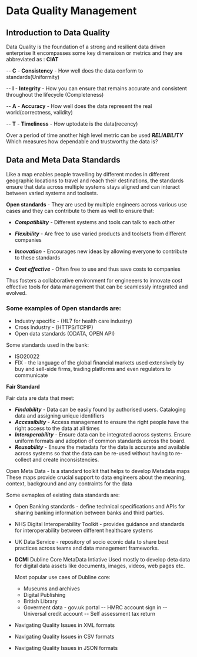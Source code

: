 # Data Quality Management

## Introduction to Data Quality

Data Quality is the foundation of a strong and resilient data driven enterprise
It encompasses some key dimensiosn or metrics and they are abbreviated as :
**CIAT**

-- **C** - **Consistency** - How well does the data conform to standards(Uniformity)
  
-- **I** - **Integrity** - How you can ensure that remains accurate and consistent throughout the lifecycle (Completeness)

-- **A** - **Accuracy** - How well does the data represent the real world(correctness, validity)

-- **T** - **Timeliness** - How uptodate is the data(recency) 

Over a period of time another high level metric can be used ***RELIABILITY***
Which measures how dependable and trustworthy the data is?

## Data and Meta Data Standards   

Like a map enables people travelling by different modes in different geographic locations to travel and reach their destinations, the standards ensure that data across multiple systems stays aligned and can interact between varied systems and toolsets.

**Open standards** - They are used by multiple engineers across various use cases and they can contribute to them as well to ensure that:

  - ***Compatibility*** - Different systems and tools can talk to each other
  
  - ***Flexibility*** - Are free to use varied products and toolsets from different companies
  
  - ***Innovation*** - Encourages new ideas by allowing everyone to contribute to these standards
  
  - ***Cost effective*** - Often free to use and thus save costs to companies

Thus fosters a collaborative environment for engineeers to innovate cost effective tools for data management that can be 
seamlessly integrated and evolved. 

### Some examples of Open standards are:

- Industry specific - (HL7 for health care industry)
- Cross Industry - (HTTPS/TCPIP)
- Open data standards (ODATA, OPEN API)

Some standards used in the bank:

- ISO20022
- FIX - the language of the global financial markets used extensively by buy and sell-side firms, trading platforms and even regulators to communicate 

**Fair Standard**

Fair data are data that meet:
- ***Findability*** - Data can be easily found by authorised users. Cataloging data and assigning unique identifiers
- ***Accessibilty*** - Access management to ensure the right people have the right access to the data at all times
- ***Interoperability*** - Ensure data can be integrated across systems. Ensure uniform formats and adoption of common standards across the board.
- ***Reusability*** - Ensure the metadata for the data is accurate and available across systems so that the data can be re-used without having to re-collect and create inconsistencies.

Open Meta Data - Is a standard toolkit that helps to develop Metadata maps
These maps provide crucial support to data engineers about the meaning, context, background and any contraints for the data

Some exmaples of existing data standards are:
- Open Banking standards - define technical specifications and APIs for sharing banking information between banks and third parties.
- NHS Digital Interoperability Toolkit - provides guidance and standards for interoperability between different healthcare systems
- UK Data Service - repository of socio econic data to share best practices across teams and data management frameworks.

- **DCMI** Dubline Core MetaData Intiative
  Used mostly to develop deta data for digital data assets like documents, images, videos, web pages etc.

  Most popular use caes of Dubline core:
  - Museums and archives
  - Digital Publishing
  - British Library
  - Goverment data - gov.uk portal
      -- HMRC account sign in
      -- Universal credit account
      -- Self assessment tax return

- Navigating Quality Issues in XML formats
- Navigating Quality Issues in CSV formats
- Navigating Quality Issues in JSON formats
